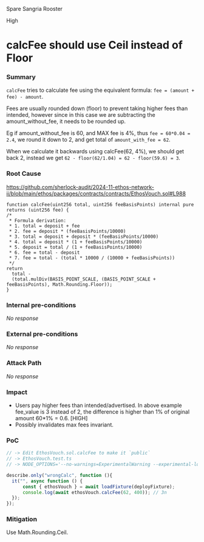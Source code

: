 Spare Sangria Rooster

High

# calcFee should use Ceil instead of Floor

### Summary

`calcFee` tries to calculate fee using the equivalent formula: `fee = (amount + fee) - amount`.

Fees are usually rounded down (floor) to prevent taking higher fees than intended, however since in this case we are subtracting the amount_without_fee, it needs to be rounded up.

Eg if amount_without_fee is 60, and MAX fee is 4%, thus `fee = 60*0.04 = 2.4`, we round it down to 2, and get total of `amount_with_fee = 62`.

When we calculate it backwards using calcFee(62, 4%), we should get back 2, instead we get `62 - floor(62/1.04) = 62 - floor(59.6) = 3`.

### Root Cause

https://github.com/sherlock-audit/2024-11-ethos-network-ii/blob/main/ethos/packages/contracts/contracts/EthosVouch.sol#L988

```solidity
function calcFee(uint256 total, uint256 feeBasisPoints) internal pure returns (uint256 fee) {
/*
 * Formula derivation:
 * 1. total = deposit + fee
 * 2. fee = deposit * (feeBasisPoints/10000)
 * 3. total = deposit + deposit * (feeBasisPoints/10000)
 * 4. total = deposit * (1 + feeBasisPoints/10000)
 * 5. deposit = total / (1 + feeBasisPoints/10000)
 * 6. fee = total - deposit
 * 7. fee = total - (total * 10000 / (10000 + feeBasisPoints))
 */
return
  total -
  (total.mulDiv(BASIS_POINT_SCALE, (BASIS_POINT_SCALE + feeBasisPoints), Math.Rounding.Floor));
}

```

### Internal pre-conditions

_No response_

### External pre-conditions

_No response_

### Attack Path

_No response_

### Impact

- Users pay higher fees than intended/advertised. In above example fee_value is 3 instead of 2, the difference is higher than 1% of original amount 60*1% = 0.6. [HIGH]
- Possibly invalidates max fees invariant.

### PoC

```javascript
// -> Edit EthosVouch.sol.calcFee to make it `public`
// -> EthosVouch.test.ts
// -> NODE_OPTIONS='--no-warnings=ExperimentalWarning --experimental-loader ts-node/esm/transpile-only' npx hardhat test --grep "EthosVouch"

describe.only("wrongCalc", function (){
  it("", async function () {
      const { ethosVouch } = await loadFixture(deployFixture);
      console.log(await ethosVouch.calcFee(62, 400)); // 3n
  });
});
```

### Mitigation

Use Math.Rounding.Ceil.